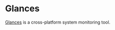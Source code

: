 # Glances

[Glances](https://nicolargo.github.io/glances/) is a cross-platform system monitoring tool.
